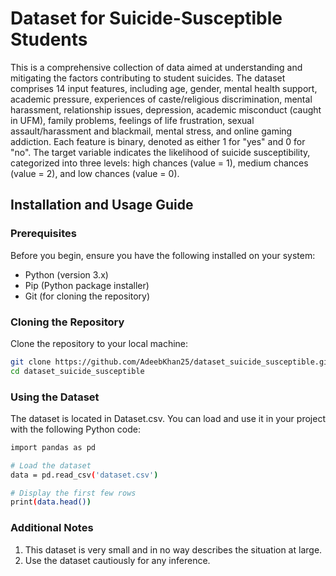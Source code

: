 # Dataset for Suicide-Susceptible Students

This is a comprehensive collection of data aimed at understanding and mitigating the factors contributing to student suicides. 
The dataset comprises 14 input features, including age, gender, mental health support, academic pressure, experiences of caste/religious discrimination, mental harassment, relationship issues, depression, academic misconduct (caught in UFM), family problems, feelings of life frustration, sexual assault/harassment and blackmail, mental stress, and online gaming addiction. Each feature is binary, denoted as either 1 for "yes" and 0 for "no". The target variable indicates the likelihood of suicide susceptibility, categorized into three levels: high chances (value = 1), medium chances (value = 2), and low chances (value = 0).

## Installation and Usage Guide

### Prerequisites

Before you begin, ensure you have the following installed on your system:

- Python (version 3.x)
- Pip (Python package installer)
- Git (for cloning the repository)

### Cloning the Repository

Clone the repository to your local machine:

```bash
git clone https://github.com/AdeebKhan25/dataset_suicide_susceptible.git
cd dataset_suicide_susceptible
```

### Using the Dataset

The dataset is located in Dataset.csv. You can load and use it in your project with the following Python code:

```bash
import pandas as pd

# Load the dataset
data = pd.read_csv('dataset.csv')

# Display the first few rows
print(data.head())
```
### Additional Notes

1. This dataset is very small and in no way describes the situation at large.
2. Use the dataset cautiously for any inference.

